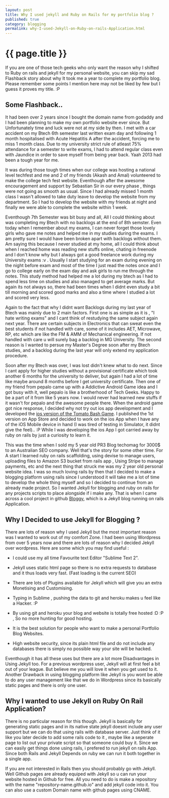 ```yaml
---
layout: post
title: Why I used jekyll and Ruby on Rails for my portfolio blog ?
published: true
category: blogging
permalink: why-I-used-Jekyll-on-Ruby-on-rails-Application.html
---
```


{{ page.title }}
================
If you are one of those tech geeks who only want the reason why I shifted to Ruby on rails and jekyll for my personal website, you can skip my sad Flashback story about why It took me a year to complete my portfolio blog. Please remember some points I mention here may not be liked by few but I guess it proves my title. :P


Some Flashback..
--------------

It had been over 2 years since I bought the domain name from godaddy and I had been planning to make my own portfolio website ever since. But Unfortunately time and luck were not at my side by then. I met with a car accident on my Btech 6th semester last written exam day and following 1 month hospitalised with Acute Hepatitis A after the accident, forcing me to miss 1 month class. Due to my university strict rule of atleast 75% attendance for a semester to write exams, I had to attend regular class even with Jaundice in order to save myself from being year back. Yaah 2013 had been a tough year for me.

It was during those tough times when our college was hosting a national level techfest and me and 2 of my friends (Akash and Amal) volunteered to make the college tech fest website. Eventhough after the awesome encouragement and support by Sebastian Sir in our every phase , things were not going as smooth as usual. Since I had already missed 1 month class I wasn't allowed to take duty leave to develop the website from my department. So I had to develop the website with my friends at night and finally we were able to complete the website within 1 week. 

Eventhough 7th Semester was bit busy and all, All I could thinking about was completing my Btech with no backlogs at the end of 8th semster. Even today when I remember about my exams, I can never forget those lovely girls who gave me notes and helped me in my studies during the exams. I am pretty sure I would have been broken apart with backlogs without them. Am saying this because I never studied at my home, all I could think about when I reached home was reading new stuffs online, chating in freenode and I don't know why but I always got a good freelance work during my University exams :v . Usually I start studying for an exam during evening on the night before exam and most of the time I just read the notes once and I go to college early on the exam day and ask girls to run me through the notes. This study method had helped me a lot during my btech as I had to spend less time on studies and also managed to get average marks. But again its not always so, there had been times when I didnt even study a bit till morning and scored good marks and also a time where I studied a lot and scored very less.

Again to the fact that why I didnt want Backlogs during my last year of Btech was mainly due to 2 main factors. First one is as simple as it is , "I hate writing exams" and I cant think of restudying the same subject again next year. There are certain subjects in Electronics that can sweat even the best students if not handled with care, some of it includes AET, Microwave, RP, etc which are like the FM & AMM of Mechanical engineering. If not handled with care u will surely bag a backlog in MG University. The second reason is I wanted to persue my Master's Degree soon after my Btech studies, and a backlog during the last year will only extend my application procedure.  

Soon after my Btech was over, I was lost didn't knew what to do next. Since I cant apply for higher studies without a provisional certificate which took another 6 months for the university to deliver, but again I had a lot of time like maybe around 8 months before I get university certificate. Then one of my friend from pepalo came up with a Addictive Android Game idea and I got busy with it, well pepalo is like a brotherhood of Tech Geeks. Happy to be a part of it from like 5 years now. I would never had learned new stuffs if it wasn't for pepalo and the awesome people there. When the android game got nice response, I decided why not try out ios app development and I developed the [ios version of the Tomato Bash Game](itunes.apple.com/app/tomato-bash-free/id931276952?mt=8). I published the 1st version on App Store and decided to work on the ios App when I have any of the iOS Mobile device in hand (I was tired of testing in Simulator, it didnt give the feel).. :P While I was developing the ios App I got carried away by ruby on rails by just a curiosity to learn it.

This was the time when I sold my 5 year old PR3 Blog techomag for 3000$ to an Australian SEO company. Well that's the story for some other time. For A start I learned ruby on rails scaffolding, using devise to manage users, uploading files to Amazon S3 bucket from rails app , Using Stripe to manage payments, etc and the next thing that struck me was my 2 year old personal website idea. I was so much loving rails by then that I decided to make a blogging platform using rails since I understood it will take me a lot of time to develop the whole thing myself and so I decided to continue from an already made project. So I wanted Jekyll for blogging and ruby on rails for any projects scripts to place alongside if i make any. That is when I came across a cool project in github [Bloggy](https://github.com/zbruhnke/bloggy), which is a Jekyll blog running on rails Application.


Why I Decided to use Jekyll for Blogging ?
------------------------------------------

There are lots of reason why I used Jekyll but the most important reason was I wanted to work out of my comfort Zone. I had been using Wordpress from over 5 years now and there are lots of reason why I decided Jekyll over wordpress. Here are some which you may find useful :

* I could use my all time Favourite text Editor "Sublime Text 2".

* Jekyll uses static html page so there is no extra requests to database and it thus loads very fast. (Fast loading is the current SEO)

* There are lots of Plugins available for Jekyll which will give you an extra Monetising and Customising.

* Typing in Sublime , pushing the data to git and heroku makes u feel like a Hacker. :P

* By using git and heroku your blog and website is totally free hosted :D :P , So no more hunting for good hosting.

* It is the best solution for people who want to make a personal Portfolio Blog Websites.

* High website security, since its plain html file and do not include any databases there is simply no possible way your site will be hacked.

Eventhough it has all these uses but there are a lot more Disadvantages in Using Jekyll too. For a previous wordpress user, Jekyll will at first feel a bit out of your league. But believe me you will love it when you get used to it. Another Drawback in using blogging platform like Jekyll is you wont be able to do any user management like that we do in Wordpress since its basically static pages and there is only one user.


Why I wanted to use Jekyll on Ruby On Rail Application?
-------------------------------------------------------

There is no particular reason for this though. Jekyll is basically for generating static pages and in its native state jekyll doesnt include any user support but we can do that using rails with database server. Just think of it like you later decide to add some rails code to it , maybe like a seperate page to list out your private script so that someone could buy it. Since we can easily get things done using rails, i prefered to run jekyll on rails App. Since both Rails and Jekyll Depends on ruby we can run it both together in a single app. 

If you are not interested in Rails then you should probably go with Jekyll. Well Github pages are already equiped with Jekyll so u can run your website hosted in Github for free. All you need to do is make a repository with the name "repository-name.github.io" and add jekyll code into it. You can also use a custom Domain name with github pages using CNAME.


